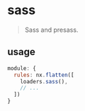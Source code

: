 # sass
> Sass and presass.

## usage
```js
module: {
  rules: nx.flatten([
    loaders.sass(),
    // ...
  ])
}
```
